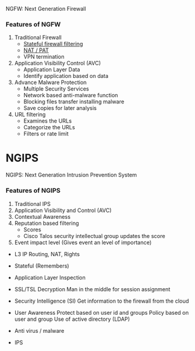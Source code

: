 NGFW: Next Generation Firewall

### Features of NGFW
1. Traditional Firewall
	- [Stateful firewall filtering](/networking/firewall/Firewall.md)
	- [NAT / PAT](/networking/NAT.md)
	- VPN termination
2. Application Visibility Control (AVC)
	- Application Layer Data
	- Identify application based on data
3. Advance Malware Protection
	- Multiple Security Services
	- Network based anti-malware function
	- Blocking files transfer installing malware
	- Save copies for later analysis
4. URL filtering
	- Examines the URLs
	- Categorize the URLs
	- Filters or rate limit


# NGIPS
NGIPS: Next Generation Intrusion Prevention System

### Features of NGIPS
1. Traditional IPS
2. Application Visibility and Control (AVC)
3. Contextual Awareness
4. Reputation based filtering
	- Scores
	- Cisco Talos security intellectual group updates the score
5. Event impact level (Gives event an level of importance)


- L3 IP Routing, NAT, Rights
- Stateful (Remembers)

- Application Layer Inspection
- SSL/TSL Decryption
	Man in the middle for session assignment	
- Security Intelligence (SI)
	Get information to the firewall from the cloud
- User Awareness
	Protect based on user id and groups
	Policy based on user and group
    Use of active directory (LDAP)
- Anti virus / malware
- IPS